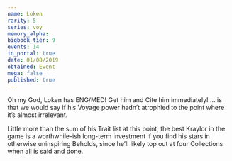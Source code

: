 ```yaml
---
name: Loken
rarity: 5
series: voy
memory_alpha:
bigbook_tier: 9
events: 14
in_portal: true
date: 01/08/2019
obtained: Event
mega: false
published: true
---
```


Oh my God, Loken has ENG/MED! Get him and Cite him immediately! … is that we would say if his Voyage power hadn’t atrophied to the point where it’s almost irrelevant. 

Little more than the sum of his Trait list at this point, the best Kraylor in the game is a worthwhile-ish long-term investment if you find his stars in otherwise uninspiring Beholds, since he’ll likely top out at four Collections when all is said and done.
